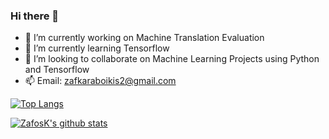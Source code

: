 ### Hi there 👋

- 🔭 I’m currently working on Machine Translation Evaluation
- 🌱 I’m currently learning Tensorflow
- 👯 I’m looking to collaborate on Machine Learning Projects using Python and Tensorflow
- 📫 Email: zafkaraboikis2@gmail.com

[![Top Langs](https://github-readme-stats.vercel.app/api/top-langs/?username=ZafosK)](https://github.com/anuraghazra/github-readme-stats)

[![ZafosK's github stats](https://github-readme-stats.vercel.app/api?username=ZafosK&theme=synthwave)](https://github.com/anuraghazra/github-readme-stats)





